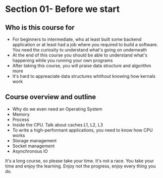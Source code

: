 # Section 01- Before we start

## Who is this course for
- For beginners to intermediate, who at least built some backend application or at least had a job where you required to build a software. You need the curiosity to understand what's going on underneath
- At the end of this course you should be able to understand what's happening while you running your own programs
- After taking this course, you will praise data structure and algorithm more
- It's hard to appreaciate data structures whithout knowing how kernals work

## Course overview and outline

- Why do we even need an Operating System
- Memory
- Process
- Inside the CPU. Talk about caches L1, L2, L3
- To write a high-performant applications, you need to know how CPU works
- Storage management
- Socket management
- Asynchronous IO

It's a long course, so please take your time. It's not a race. You take your time and enjoy the learning. Enjoy not the progress, enjoy every thing you do. 